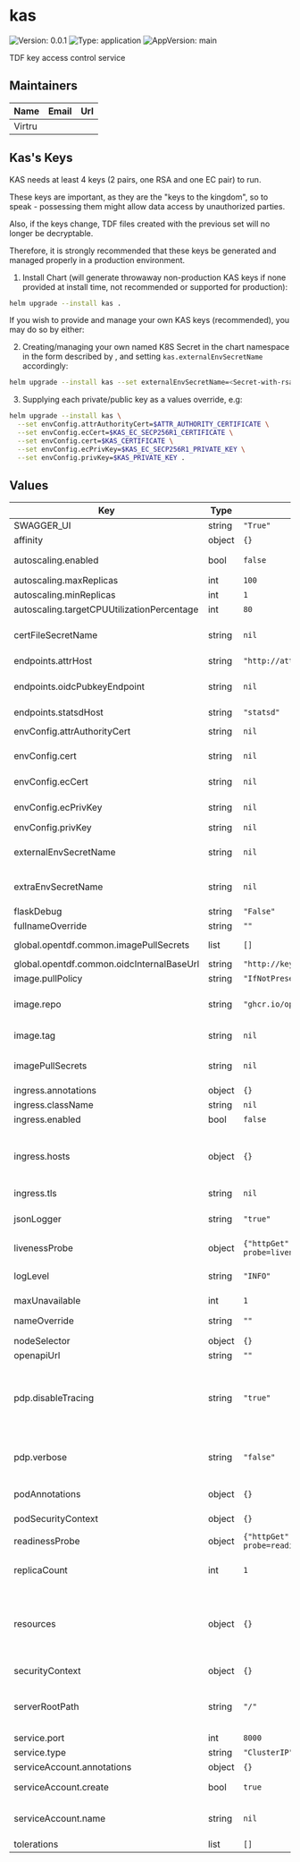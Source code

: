 # kas

![Version: 0.0.1](https://img.shields.io/badge/Version-0.0.1-informational?style=flat-square) ![Type: application](https://img.shields.io/badge/Type-application-informational?style=flat-square) ![AppVersion: main](https://img.shields.io/badge/AppVersion-main-informational?style=flat-square)

TDF key access control service

## Maintainers

| Name | Email | Url |
| ---- | ------ | --- |
| Virtru |  |  |

## Kas's Keys

KAS needs at least 4 keys (2 pairs, one RSA and one EC pair) to run.

These keys are important, as they are the "keys to the kingdom", so to speak - possessing them might allow data access by unauthorized parties.

Also, if the keys change, TDF files created with the previous set will no longer be decryptable.

Therefore, it is strongly recommended that these keys be generated and managed properly in a production environment.

1. Install Chart (will generate throwaway non-production KAS keys if none provided at install time, not recommended or supported for production):

```sh
helm upgrade --install kas .
```

If you wish to provide and manage your own KAS keys (recommended), you may do so by either:

2. Creating/managing your own named K8S Secret in the chart namespace in the form described by [](./templates/secrets.yaml), and setting `kas.externalEnvSecretName` accordingly:
``` sh
helm upgrade --install kas --set externalEnvSecretName=<Secret-with-rsa-and-ec-keypairs> .
```

3. Supplying each private/public key as a values override, e.g:

``` sh
helm upgrade --install kas \
  --set envConfig.attrAuthorityCert=$ATTR_AUTHORITY_CERTIFICATE \
  --set envConfig.ecCert=$KAS_EC_SECP256R1_CERTIFICATE \
  --set envConfig.cert=$KAS_CERTIFICATE \
  --set envConfig.ecPrivKey=$KAS_EC_SECP256R1_PRIVATE_KEY \
  --set envConfig.privKey=$KAS_PRIVATE_KEY .
```

## Values

| Key | Type | Default | Description |
|-----|------|---------|-------------|
| SWAGGER_UI | string | `"True"` | To enable swagger ui |
| affinity | object | `{}` | Pod scheduling preferences |
| autoscaling.enabled | bool | `false` | Enables autoscaling. When set to `true`, `replicas` is no longer applied. |
| autoscaling.maxReplicas | int | `100` | Sets maximum replicas for autoscaling. |
| autoscaling.minReplicas | int | `1` | Sets minimum replicas for autoscaling. |
| autoscaling.targetCPUUtilizationPercentage | int | `80` | Target average CPU usage across all the pods |
| certFileSecretName | string | `nil` | Secret containing an additional ca-cert.pem file for locally signed TLS certs. Used for a private PKI mode, for example. |
| endpoints.attrHost | string | `"http://attributes:4020"` | Internal url of attributes service |
| endpoints.oidcPubkeyEndpoint | string | `nil` | Local override for `global.opentdf.common.oidcInternalBaseUrl` + path |
| endpoints.statsdHost | string | `"statsd"` | Internal url of statsd |
| envConfig.attrAuthorityCert | string | `nil` | The public key used to validate responses from `attrHost` |
| envConfig.cert | string | `nil` | Public key KAS clients can use to validate responses |
| envConfig.ecCert | string | `nil` | The public key of curve secp256r1, KAS clients can use to validate responses |
| envConfig.ecPrivKey | string | `nil` | Private key of curve secp256r1, KAS uses to certify responses |
| envConfig.privKey | string | `nil` | Private key KAS uses to certify responses |
| externalEnvSecretName | string | `nil` | The name of a secret containing required config values (see `envConfig` below); overrides `envConfig` |
| extraEnvSecretName | string | `nil` | Secret containing additional env variables in addition to those provided by `envConfig` or `externalSecretName` |
| flaskDebug | string | `"False"` | If the debug mode should  be enabled in flask |
| fullnameOverride | string | `""` | The fully qualified appname override |
| global.opentdf.common.imagePullSecrets | list | `[]` | JSON passed to the deployment's `template.spec.imagePullSecrets` |
| global.opentdf.common.oidcInternalBaseUrl | string | `"http://keycloak-http"` | Base internal url of OIDC provider |
| image.pullPolicy | string | `"IfNotPresent"` | The container's `imagePullPolicy` |
| image.repo | string | `"ghcr.io/opentdf/kas"` | The image selector, also called the 'image name' in k8s documentation and 'image repository' in docker's guides. |
| image.tag | string | `nil` | `Chart.AppVersion` will be used for image tag, override here if needed |
| imagePullSecrets | string | `nil` | JSON passed to the deployment's `template.spec.imagePullSecrets`. Overrides `global.opentdf.common.imagePullSecrets` |
| ingress.annotations | object | `{}` | Ingress annotations |
| ingress.className | string | `nil` | Ingress class to use. |
| ingress.enabled | bool | `false` | Enables the Ingress |
| ingress.hosts | object | `{}` | Map in the form: [hostname]:   [path]:     pathType:    your-pathtype [default: "ImplementationSpecific"]     serviceName: your-service  [default: `service.fullname`]     servicePort: service-port  [default: `service.port` above] |
| ingress.tls | string | `nil` | Ingress TLS configuration |
| jsonLogger | string | `"true"` | Determinies whether KAS uses the json formatter for logging, if `false` the dev formatter is used. Default is `true` |
| livenessProbe | object | `{"httpGet":{"path":"/healthz?probe=liveness","port":"http"}}` | Adds a container `livenessProbe`, if set. |
| logLevel | string | `"INFO"` | Sets the default loglevel for the application. One of the valid python logging levels: `DEBUG, INFO, WARNING, ERROR, CRITICAL` |
| maxUnavailable | int | `1` | Pod disruption budget |
| nameOverride | string | `""` | Select a specific name for the resource, instead of the default, kas |
| nodeSelector | object | `{}` | Node labels for pod assignment |
| openapiUrl | string | `""` | Set to enable openapi endpoint |
| pdp.disableTracing | string | `"true"` | KAS's internal Access PDP can send OpenTelemetry traces to collectors - if no collectors configured, the traces will get redirected to STDOUT, which is a bit spammy, so turn this off until we do proper OT trace collection everywhere. |
| pdp.verbose | string | `"false"` | Enables verbose mode for the internal PDP (policy decision point) KAS uses. If `true`, decisions will be logged with much additional detail |
| podAnnotations | object | `{}` | Values for the deployment `spec.template.metadata.annotations` field |
| podSecurityContext | object | `{}` | Values for deployment's `spec.template.spec.securityContext` |
| readinessProbe | object | `{"httpGet":{"path":"/healthz?probe=readiness","port":"http"}}` | Adds a container `readinessProbe`, if set. |
| replicaCount | int | `1` | Sets the default number of pod replicas in the deployment. Ignored if `autoscaling.enabled` == true |
| resources | object | `{}` | Specify required limits for deploying this service to a pod. We usually recommend not to specify default resources and to leave this as a conscious choice for the user. This also increases chances charts run on environments with little resources, such as Minikube. |
| securityContext | object | `{}` | Values for deployment's `spec.template.spec.containers.securityContext` |
| serverRootPath | string | `"/"` | Base path for this service. Allows serving multiple REST services from the same origin, e.g. using an ingress with prefix mapping as suggested below. |
| service.port | int | `8000` | Port to assign to the `http` port |
| service.type | string | `"ClusterIP"` | Service `spec.type` |
| serviceAccount.annotations | object | `{}` | Annotations to add to the service account |
| serviceAccount.create | bool | `true` | Specifies whether a service account should be created |
| serviceAccount.name | string | `nil` | The name of the service account to use. If not set and create is true, a name is generated using the fullname template |
| tolerations | list | `[]` | Tolerations for nodes that have taints on them |

